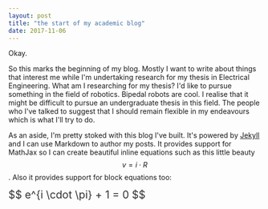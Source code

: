 ```yaml
---
layout: post
title: "the start of my academic blog"
date: 2017-11-06
---
```


Okay.

So this marks the beginning of my blog. Mostly I want to write about things that interest me while I'm undertaking research for my thesis in Electrical Engineering. What am I researching for my thesis? I'd like to pursue something in the field of robotics. Bipedal robots are cool. I realise that it might be difficult to pursue an undergraduate thesis in this field. The people who I've talked to suggest that I should remain flexible in my endeavours which is what I'll try to do.

As an aside, I'm pretty stoked with this blog I've built. It's powered by [Jekyll](http://jekyllrb.com) and I can use Markdown to author my posts. It provides support for MathJax so I can create beautiful inline equations such as this little beauty $$ v = i \cdot R $$. Also it provides support for block equations too:

<div style="font-size: 1.5em; color: #333;">$$ e^{i \cdot \pi} + 1 = 0 $$</div>